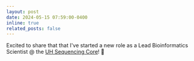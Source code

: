 ```yaml
---
layout: post
date: 2024-05-15 07:59:00-0400
inline: true
related_posts: false
---
```


Excited to share that that I've started a new role as a Lead Bioinformatics Scientist @ the [UH Sequencing Core](https://uhseq.nsm.uh.edu/)! :dna:
